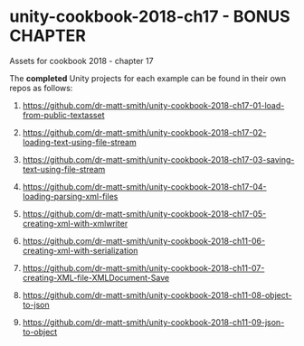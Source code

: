 # unity-cookbook-2018-ch17 - BONUS CHAPTER
Assets for cookbook 2018 - chapter 17

The **completed** Unity projects for each example can be found in their own repos as follows:

1. https://github.com/dr-matt-smith/unity-cookbook-2018-ch17-01-load-from-public-textasset

1. https://github.com/dr-matt-smith/unity-cookbook-2018-ch17-02-loading-text-using-file-stream

1. https://github.com/dr-matt-smith/unity-cookbook-2018-ch17-03-saving-text-using-file-stream

1. https://github.com/dr-matt-smith/unity-cookbook-2018-ch17-04-loading-parsing-xml-files

1. https://github.com/dr-matt-smith/unity-cookbook-2018-ch17-05-creating-xml-with-xmlwriter
 
1. https://github.com/dr-matt-smith/unity-cookbook-2018-ch11-06-creating-xml-with-serialization

1. https://github.com/dr-matt-smith/unity-cookbook-2018-ch11-07-creating-XML-file-XMLDocument-Save

1. https://github.com/dr-matt-smith/unity-cookbook-2018-ch11-08-object-to-json

1. https://github.com/dr-matt-smith/unity-cookbook-2018-ch11-09-json-to-object
